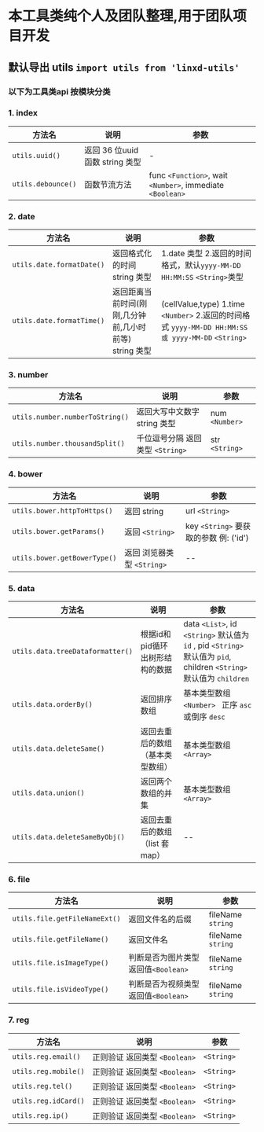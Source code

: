# 本工具类纯个人及团队整理,用于团队项目开发
## 默认导出 utils  `import utils from 'linxd-utils'`
### 以下为工具类api 按模块分类
### 1. index
 方法名  | 说明  | 参数 
  ---- | ----- | ------  
`utils.uuid()`  | 返回 36 位uuid函数 string 类型 | - 
`utils.debounce()`  | 函数节流方法 | func `<Function>`, wait `<Number>`, immediate `<Boolean>`
### 2. date
 方法名  | 说明  | 参数 
  ---- | ----- | ------  
`utils.date.formatDate()`  | 返回格式化的时间 string 类型| 1.date 类型 2.返回的时间格式，默认`yyyy-MM-DD HH:MM:SS` `<String>`类型
`utils.date.formatTime()`  | 返回距离当前时间(刚刚,几分钟前,几小时前等) string 类型| (cellValue,type) 1.time `<Number>` 2.返回的时间格式 `yyyy-MM-DD HH:MM:SS 或 yyyy-MM-DD` `<String>`
 
### 3. number
  方法名  | 说明  | 参数 
  ---- | ----- | ------  
`utils.number.numberToString()`  | 返回大写中文数字 string 类型 | num `<Number> `
`utils.number.thousandSplit()`  | 千位逗号分隔 返回类型 `<String>` | str `<String> `
 
### 4. bower
  方法名  | 说明  | 参数 
  ---- | ----- | ------  
`utils.bower.httpToHttps()`  | 返回 string  | url `<String> `
`utils.bower.getParams()`   | 返回 `<String>` | key `<String>` 要获取的参数 例: ('id')
`utils.bower.getBowerType()`   | 返回 浏览器类型 `<String>` | --
### 5. data
  方法名  | 说明  | 参数 
  ---- | ----- | ------  
`utils.data.treeDataformatter()`  | 根据id和pid循环出树形结构的数据  | data `<List>`, id `<String>` 默认值为 `id` , pid `<String>` 默认值为 `pid`, children `<String>` 默认值为 `children`
`utils.data.orderBy()`  | 返回排序数组 | 基本类型数组 `<Number> ` 正序 `asc` 或倒序 `desc`
`utils.data.deleteSame()`  | 返回去重后的数组（基本类型数组） | 基本类型数组 `<Array> ` 
`utils.data.union()`  | 返回两个数组的并集 | 基本类型数组 `<Array> ` 
`utils.data.deleteSameByObj()`  | 返回去重后的数组（list 套 map） | -- 
 ### 6. file
   方法名  | 说明  | 参数 
  ---- | ----- | ------  
`utils.file.getFileNameExt()`  | 返回文件名的后缀  | fileName `string`
`utils.file.getFileName()`  | 返回文件名  | fileName `string`
`utils.file.isImageType()`  | 判断是否为图片类型 返回值`<Boolean>`  | fileName `string`
 `utils.file.isVideoType()`  | 判断是否为视频类型 返回值`<Boolean>`  | fileName `string`
  ### 7. reg
   方法名  | 说明  | 参数 
  ---- | ----- | ------  
`utils.reg.email()`  | 正则验证 返回类型 `<Boolean>`  | `<String>` 
`utils.reg.mobile()`  | 正则验证 返回类型 `<Boolean>`  | `<String>` 
`utils.reg.tel()`  | 正则验证 返回类型 `<Boolean>`  | `<String>` 
`utils.reg.idCard()`  | 正则验证 返回类型 `<Boolean>`  | `<String>` 
`utils.reg.ip()`  | 正则验证 返回类型 `<Boolean>`  | `<String>` 